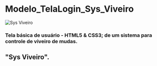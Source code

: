 # Modelo_TelaLogin_Sys_Viveiro

![Sys Viveiro](https://user-images.githubusercontent.com/51087767/77373066-fc393500-6d45-11ea-80d9-3b41966527e7.png)

### Tela básica de usuário - HTML5 &amp; CSS3; de um sistema para controle de viveiro de mudas.

## "Sys Viveiro".




